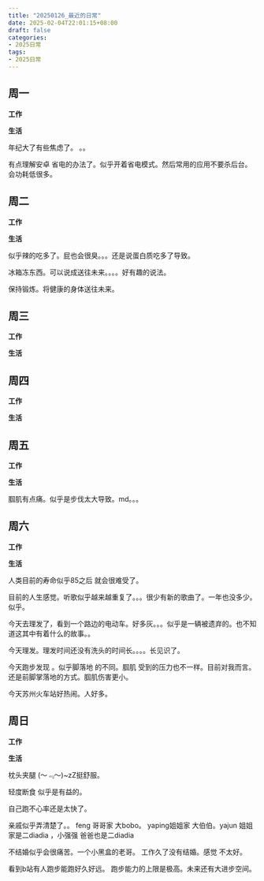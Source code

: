 ```yaml
---
title: "20250126_最近的日常"
date: 2025-02-04T22:01:15+08:00
draft: false
categories:
- 2025日常
tags:
- 2025日常
---
```



## 周一

**工作**



**生活**

年纪大了有些焦虑了。 。。 

有点理解安卓 省电的办法了。似乎开着省电模式。然后常用的应用不要杀后台。会功耗低很多。

## 周二

**工作**



**生活**

似乎辣的吃多了。屁也会很臭。。。还是说蛋白质吃多了导致。

冰箱冻东西。可以说成送往未来。。。。好有趣的说法。

保持锻炼。将健康的身体送往未来。

## 周三


**工作**



**生活**


## 周四


**工作**



**生活**


## 周五


**工作**



**生活**

腘肌有点痛。似乎是步伐太大导致。md。。。

## 周六


**工作**



**生活**

人类目前的寿命似乎85之后 就会很难受了。

目前的人生感觉。听歌似乎越来越重复了。。。很少有新的歌曲了。一年也没多少。似乎。

今天去理发了，看到一个路边的电动车。好多灰。。。似乎是一辆被遗弃的。也不知道这其中有着什么的故事。。

今天理发。理发时间还没有洗头的时间长。。。。长见识了。

今天跑步发现 。似乎脚落地 的不同。腘肌 受到的压力也不一样。目前对我而言。还是前脚掌落地的方式。腘肌伤害更小。

今天苏州火车站好热闹。人好多。

## 周日


**工作**



**生活**

枕头夹腿 (～﹃～)~zZ挺舒服。

轻度断食 似乎是有益的。 

自己跑不心率还是太快了。

亲戚似乎弄清楚了。。 feng 哥哥家 大bobo。 yaping姐姐家 大伯伯。yajun 姐姐家是二diadia ，小强强 爸爸也是二diadia

不结婚似乎会很痛苦。一个小黑盒的老哥。 工作久了没有结婚。感觉  不太好。

看到b站有人跑步能跑好久好远。 跑步能力的上限是极高。未来还有大进步空间。

